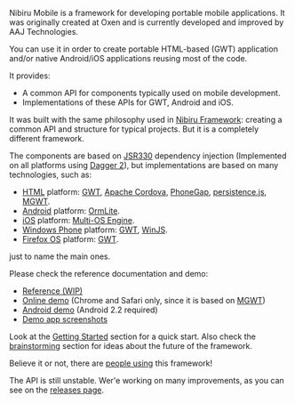 Nibiru Mobile is a framework for developing portable mobile applications. It was originally created at Oxen and is currently developed and improved by AAJ Technologies.

You can use it in order to create portable HTML-based (GWT) application and/or native Android/iOS applications reusing most of the code.

It provides:
 * A common API for components typically used on mobile development.
 * Implementations of these APIs for GWT, Android and iOS.

It was built with the same philosophy used in [Nibiru Framework](https://github.com/lbrasseur/nibiru): creating a common API and structure for typical projects. But it is a completely different framework.

The components are based on [JSR330](https://jcp.org/en/jsr/detail?id=330) dependency injection (Implemented on all platforms using [Dagger 2](http://google.github.io/dagger/)), but implementations are based on many technologies, such as:

 * [HTML](http://en.wikipedia.org/wiki/HTML) platform: [GWT](http://www.gwtproject.org), [Apache Cordova](http://incubator.apache.org/cordova/), [PhoneGap](http://phonegap.com/), [persistence.js](http://persistencejs.org/), [MGWT](http://www.m-gwt.com/).
 * [Android](https://www.android.com/) platform: [OrmLite](http://ormlite.com/).
 * [iOS](http://www.apple.com/ios) platform: [Multi-OS Engine](https://software.intel.com/en-us/multi-os-engine).
 * [Windows Phone](https://www.windowsphone.com) platform: [GWT](http://www.gwtproject.org), [WinJS](https://dev.windows.com/en-us/develop/winjs).
 * [Firefox OS](https://www.mozilla.org/en-US/firefox/os) platform: [GWT](http://www.gwtproject.org).


just to name the main ones.

Please check the reference documentation and demo:
 * [Reference (WIP)](https://github.com/AAJTechnologies/nibirumobile/wiki/reference)
 * [Online demo](http://nibiru.oxen.com.ar) (Chrome and Safari only, since it is based on [MGWT](http://www.m-gwt.com/))
 * [Android demo](https://github.com/AAJTechnologies/nibirumobile/raw/master/sample/dist/NibiruMobileDemo.apk) (Android 2.2 required)
 * [Demo app screenshots](https://github.com/AAJTechnologies/nibirumobile/wiki/SampleAppScreenshots)

Look at the [Getting Started](https://github.com/AAJTechnologies/nibirumobile/wiki/GettingStarted) section for a quick start. Also check the [brainstorming](https://github.com/AAJTechnologies/nibirumobile/wiki/Brainstorming) section for ideas about the future of the framework.

Believe it or not, there are [people using](https://github.com/AAJTechnologies/nibirumobile/wiki/WhoIsUsingThis) this framework!

The API is still unstable. Wer'e working on many improvements, as you can see on the [releases page](https://github.com/AAJTechnologies/nibirumobile/wiki/Releases).
